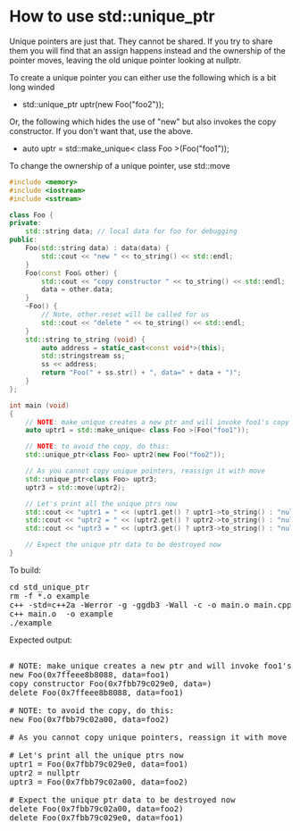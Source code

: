 How to use std::unique_ptr
==========================

Unique pointers are just that. They cannot be shared. If you try to share
them you will find that an assign happens instead and the ownership of the
pointer moves, leaving the old unique pointer looking at nullptr.

To create a unique pointer you can either use the following which is a bit
long winded

- std::unique_ptr<class Foo> uptr(new Foo("foo2"));

Or, the following which hides the use of "new" but also invokes the copy
constructor. If you don't want that, use the above.

- auto uptr = std::make_unique< class Foo >(Foo("foo1"));

To change the ownership of a unique pointer, use std::move

```C++
#include <memory>
#include <iostream>
#include <sstream>

class Foo {
private:
    std::string data; // local data for foo for debugging
public:
    Foo(std::string data) : data(data) {
        std::cout << "new " << to_string() << std::endl;
    }
    Foo(const Foo& other) {
        std::cout << "copy constructor " << to_string() << std::endl;
        data = other.data;
    }
    ~Foo() {
        // Note, other.reset will be called for us
        std::cout << "delete " << to_string() << std::endl;
    }
    std::string to_string (void) {
        auto address = static_cast<const void*>(this);
        std::stringstream ss;
        ss << address;
        return "Foo(" + ss.str() + ", data=" + data + ")";
    }
};

int main (void)
{
    // NOTE: make_unique creates a new ptr and will invoke foo1's copy constructor:
    auto uptr1 = std::make_unique< class Foo >(Foo("foo1"));

    // NOTE: to avoid the copy, do this:
    std::unique_ptr<class Foo> uptr2(new Foo("foo2"));

    // As you cannot copy unique pointers, reassign it with move
    std::unique_ptr<class Foo> uptr3;
    uptr3 = std::move(uptr2);

    // Let's print all the unique ptrs now
    std::cout << "uptr1 = " << (uptr1.get() ? uptr1->to_string() : "nullptr") << std::endl;
    std::cout << "uptr2 = " << (uptr2.get() ? uptr2->to_string() : "nullptr") << std::endl;
    std::cout << "uptr3 = " << (uptr3.get() ? uptr3->to_string() : "nullptr") << std::endl;

    // Expect the unique ptr data to be destroyed now
}
```
To build:
<pre>
cd std_unique_ptr
rm -f *.o example
c++ -std=c++2a -Werror -g -ggdb3 -Wall -c -o main.o main.cpp
c++ main.o  -o example
./example
</pre>
Expected output:
<pre>

# NOTE: make_unique creates a new ptr and will invoke foo1's copy constructor:
new Foo(0x7ffeee8b8088, data=foo1)
copy constructor Foo(0x7fbb79c029e0, data=)
delete Foo(0x7ffeee8b8088, data=foo1)

# NOTE: to avoid the copy, do this:
new Foo(0x7fbb79c02a00, data=foo2)

# As you cannot copy unique pointers, reassign it with move

# Let's print all the unique ptrs now
uptr1 = Foo(0x7fbb79c029e0, data=foo1)
uptr2 = nullptr
uptr3 = Foo(0x7fbb79c02a00, data=foo2)

# Expect the unique ptr data to be destroyed now
delete Foo(0x7fbb79c02a00, data=foo2)
delete Foo(0x7fbb79c029e0, data=foo1)
</pre>
